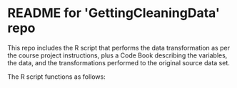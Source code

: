 # README for 'GettingCleaningData' repo

This repo includes the R script that performs the data transformation as per the course project instructions, plus a Code Book describing the variables, the data, and the transformations performed to the original source data set.

The R script functions as follows:


